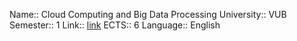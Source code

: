 Name:: Cloud Computing and Big Data Processing
University:: VUB
Semester:: 1
Link:: [link](https://caliweb.vub.be/?page=course-offer&id=002881&anchor=1&target=pr&year=2223&language=en&output=ht)
ECTS:: 6
Language:: English